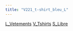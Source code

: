 ```yaml
---
title: "V221_t-shirt_bleu_L"
---
```


[L_Vetements](notes/equipements/L_Vetements.md) [V_Tshirts](notes/equipements/vetements/V_Tshirts.md) [S_Libre](notes/statut/S_Libre.md)